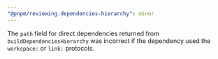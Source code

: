 ```yaml
---
"@pnpm/reviewing.dependencies-hierarchy": minor
---
```


The `path` field for direct dependencies returned from `buildDependenciesHierarchy` was incorrect if the dependency used the `workspace:` or `link:` protocols.
